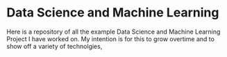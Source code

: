 ﻿# Data Science and Machine Learning

Here is a repository of all the example Data Science and Machine Learning Project I have worked on. My intention is for this to grow overtime and to show off a variety of technolgies, 
